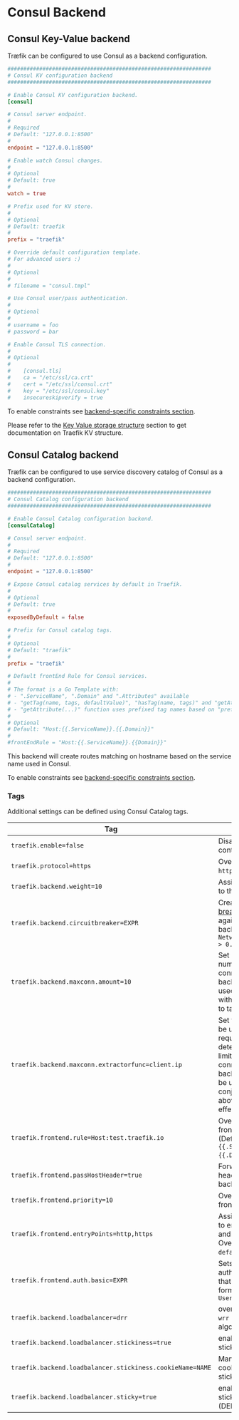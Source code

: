 # Consul Backend

## Consul Key-Value backend

Træfik can be configured to use Consul as a backend configuration.

```toml
################################################################
# Consul KV configuration backend
################################################################

# Enable Consul KV configuration backend.
[consul]

# Consul server endpoint.
#
# Required
# Default: "127.0.0.1:8500"
#
endpoint = "127.0.0.1:8500"

# Enable watch Consul changes.
#
# Optional
# Default: true
#
watch = true

# Prefix used for KV store.
#
# Optional
# Default: traefik
#
prefix = "traefik"

# Override default configuration template.
# For advanced users :)
#
# Optional
#
# filename = "consul.tmpl"

# Use Consul user/pass authentication.
#
# Optional
#
# username = foo
# password = bar

# Enable Consul TLS connection.
#
# Optional
#
#    [consul.tls]
#    ca = "/etc/ssl/ca.crt"
#    cert = "/etc/ssl/consul.crt"
#    key = "/etc/ssl/consul.key"
#    insecureskipverify = true
```

To enable constraints see [backend-specific constraints section](/configuration/commons/#backend-specific).

Please refer to the [Key Value storage structure](/user-guide/kv-config/#key-value-storage-structure) section to get documentation on Traefik KV structure.


## Consul Catalog backend

Træfik can be configured to use service discovery catalog of Consul as a backend configuration.

```toml
################################################################
# Consul Catalog configuration backend
################################################################

# Enable Consul Catalog configuration backend.
[consulCatalog]

# Consul server endpoint.
#
# Required
# Default: "127.0.0.1:8500"
#
endpoint = "127.0.0.1:8500"

# Expose Consul catalog services by default in Traefik.
#
# Optional
# Default: true
#
exposedByDefault = false

# Prefix for Consul catalog tags.
#
# Optional
# Default: "traefik"
#
prefix = "traefik"

# Default frontEnd Rule for Consul services.
#
# The format is a Go Template with:
# - ".ServiceName", ".Domain" and ".Attributes" available
# - "getTag(name, tags, defaultValue)", "hasTag(name, tags)" and "getAttribute(name, tags, defaultValue)" functions are available
# - "getAttribute(...)" function uses prefixed tag names based on "prefix" value
#
# Optional
# Default: "Host:{{.ServiceName}}.{{.Domain}}"
#
#frontEndRule = "Host:{{.ServiceName}}.{{Domain}}"
```

This backend will create routes matching on hostname based on the service name used in Consul.

To enable constraints see [backend-specific constraints section](/configuration/commons/#backend-specific).

### Tags

Additional settings can be defined using Consul Catalog tags.

| Tag                                                       | Description                                                                                                                                                                        |
|-----------------------------------------------------------|------------------------------------------------------------------------------------------------------------------------------------------------------------------------------------|
| `traefik.enable=false`                                    | Disable this container in Træfik                                                                                                                                                   |
| `traefik.protocol=https`                                  | Override the default `http` protocol                                                                                                                                               |
| `traefik.backend.weight=10`                               | Assign this weight to the container                                                                                                                                                |
| `traefik.backend.circuitbreaker=EXPR`                     | Create a [circuit breaker](/basics/#backends) to be used against the backend, ex: `NetworkErrorRatio() > 0.`                                                                       |
| `traefik.backend.maxconn.amount=10`                       | Set a maximum number of connections to the backend. Must be used in conjunction with the below label to take effect.                                                               |
| `traefik.backend.maxconn.extractorfunc=client.ip`         | Set the function to be used against the request to determine what to limit maximum connections to the backend by. Must be used in conjunction with the above label to take effect. |
| `traefik.frontend.rule=Host:test.traefik.io`              | Override the default frontend rule (Default: `Host:{{.ServiceName}}.{{.Domain}}`).                                                                                                 |
| `traefik.frontend.passHostHeader=true`                    | Forward client `Host` header to the backend.                                                                                                                                       |
| `traefik.frontend.priority=10`                            | Override default frontend priority                                                                                                                                                 |
| `traefik.frontend.entryPoints=http,https`                 | Assign this frontend to entry points `http` and `https`. Overrides `defaultEntryPoints`.                                                                                           |
| `traefik.frontend.auth.basic=EXPR`                        | Sets basic authentication for that frontend in CSV format: `User:Hash,User:Hash`                                                                                                   |
| `traefik.backend.loadbalancer=drr`                        | override the default `wrr` load balancer algorithm                                                                                                                                 |
| `traefik.backend.loadbalancer.stickiness=true`            | enable backend sticky sessions                                                                                                                                                     |
| `traefik.backend.loadbalancer.stickiness.cookieName=NAME` | Manually set the cookie name for sticky sessions                                                                                                                                   |
| `traefik.backend.loadbalancer.sticky=true`                | enable backend sticky sessions (DEPRECATED)                                                                                                                                        |

